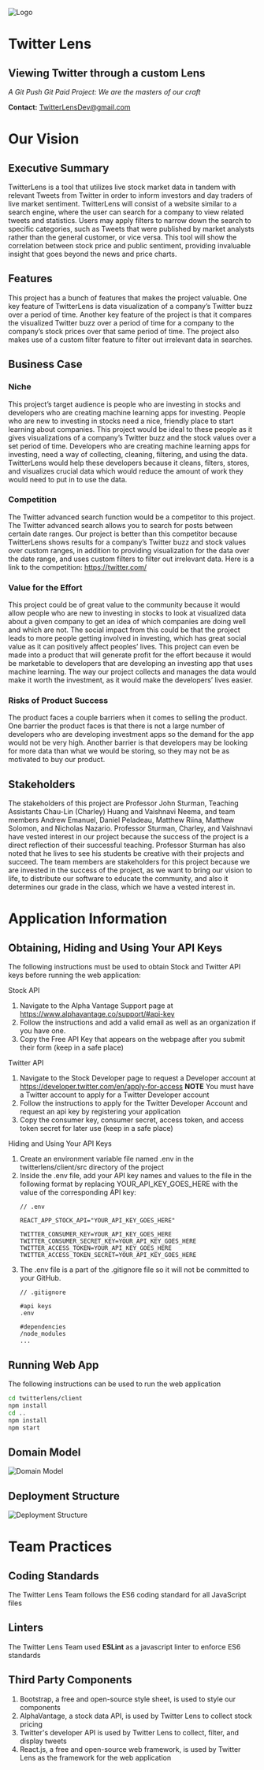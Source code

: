 ![Logo](./Assets/logo128.png) 

# Twitter Lens

## Viewing Twitter through a custom Lens

_A Git Push Git Paid Project: We are the masters of our craft_

__Contact:__ TwitterLensDev@gmail.com


# Our Vision

## Executive Summary 

TwitterLens is a tool that utilizes live stock market data in tandem with relevant Tweets 
from Twitter in order to inform investors and day traders of live market sentiment. TwitterLens will consist of a website similar to a search engine, where the user can search for a company to view related tweets and statistics. Users may apply filters to narrow down the search to specific categories, such as Tweets that were published by market analysts rather than the general customer, or vice versa. This tool will show the correlation between stock price and public sentiment, providing invaluable insight that goes beyond the news and price charts. 

## Features 

This project has a bunch of features that makes the project valuable. One key feature of 
TwitterLens is data visualization of a company’s Twitter buzz over a period of time. Another key feature of the project is that it compares the visualized Twitter buzz over a period of time for a company to the company’s stock prices over that same period of time. The project also makes use of a custom filter feature to filter out irrelevant data in searches.

## Business Case 

### Niche 

This project’s target audience is people who are investing in stocks and developers who 
are creating machine learning apps for investing. People who are new to investing in stocks need a nice, friendly place to start learning about companies. This project would be ideal to these people as it gives visualizations of a company’s Twitter buzz and the stock values over a set period of time. Developers who are creating machine learning apps for investing, need a way of collecting, cleaning, filtering, and using the data. TwitterLens would help these developers because it cleans, filters, stores, and visualizes crucial data which would reduce the amount of work they would need to put in to use the data. 

### Competition 

The Twitter advanced search function would be a competitor to this project. The Twitter 
advanced search allows you to search for posts between certain date ranges. Our project 
is better than this competitor because TwitterLens shows results for a company’s Twitter buzz and stock values over custom ranges, in addition to providing visualization for the data over the date range, and uses custom filters to filter out irrelevant data. Here is a link to the competition: https://twitter.com/ 

### Value for the Effort 

This project could be of great value to the community because it would allow people who 
are new to investing in stocks to look at visualized data about a given company to get an idea of which companies are doing well and which are not. The social impact from this could be that the project leads to more people getting involved in investing, which has great social value as it can positively affect peoples’ lives. This project can even be made into a product that will generate profit for the effort because it would be marketable to developers that are developing an investing app that uses machine learning. The way our project collects and manages the data would make it worth the investment, as it would make the developers’ lives easier.

### Risks of Product Success 

The product faces a couple barriers when it comes to selling the product. One barrier the 
product faces is that there is not a large number of developers who are developing investment apps so the demand for the app would not be very high. Another barrier is that developers may be looking for more data than what we would be storing, so they may not be as motivated to buy our product. 

## Stakeholders 

The stakeholders of this project are Professor John Sturman, Teaching Assistants Chau-Lin 
(Charley) Huang and Vaishnavi Neema, and team members Andrew Emanuel, Daniel Peladeau, Matthew Riina, Matthew Solomon, and Nicholas Nazario. Professor Sturman, Charley, and Vaishnavi have vested interest in our project because the success of the project is a direct reflection of their successful teaching. Professor Sturman has also noted that he lives to see his students be creative with their projects and succeed. The team members are stakeholders for this project because we are invested in the success of the project, as we want to bring our vision to life, to distribute our software to educate the community, and also it determines our grade in the class, which we have a vested interest in.



# Application Information
## Obtaining, Hiding and Using Your API Keys

The following instructions must be used to obtain Stock and Twitter API keys before running the web application:

Stock API
1. Navigate to the Alpha Vantage Support page at https://www.alphavantage.co/support/#api-key
2. Follow the instructions and add a valid email as well as an organization if you have one. 
3. Copy the Free API Key that appears on the webpage after you submit their form (keep in a safe place)

Twitter API
1. Navigate to the Stock Developer page to request a Developer account at https://developer.twitter.com/en/apply-for-access **NOTE** You must have a Twitter account to apply for a Twitter Developer account
2. Follow the instructions to apply for the Twitter Developer Account and request an api key by registering your application
3. Copy the consumer key, consumer secret, access token, and access token secret for later use  (keep in a safe place)

Hiding and Using Your API Keys
1. Create an environment variable file named .env in the twitterlens/client/src directory of the project
2. Inside the .env file, add your API key names and values to the file in the following format by replacing YOUR_API_KEY_GOES_HERE with the value of the corresponding API key: 
    ```
    // .env
    
    REACT_APP_STOCK_API="YOUR_API_KEY_GOES_HERE"

    TWITTER_CONSUMER_KEY=YOUR_API_KEY_GOES_HERE
    TWITTER_CONSUMER_SECRET_KEY=YOUR_API_KEY_GOES_HERE
    TWITTER_ACCESS_TOKEN=YOUR_API_KEY_GOES_HERE
    TWITTER_ACCESS_TOKEN_SECRET=YOUR_API_KEY_GOES_HERE
    ``` 
3. The .env file is a part of the .gitignore file so it will not be committed to your GitHub. 
    ```
    // .gitignore
    
    #api keys
    .env
    
    #dependencies
    /node_modules
    ...
    ```
    
## Running Web App

The following instructions can be used to run the web application

```bash
cd twitterlens/client
npm install
cd ..
npm install
npm start
```

## Domain Model
![Domain Model](./Assets/DomainModel.png)

## Deployment Structure

![Deployment Structure](./Assets/DeploymentDiagram.jpg) 


# Team Practices

## Coding Standards

The Twitter Lens Team follows the ES6 coding standard for all JavaScript files

## Linters

The Twitter Lens Team used __ESLint__ as a javascript linter to enforce ES6 standards


## Third Party Components

1. Bootstrap, a free and open-source style sheet, is used to style our components
2. AlphaVantage, a stock data API, is used by Twitter Lens to collect stock pricing
3. Twitter's developer API is used by Twitter Lens to collect, filter, and display tweets
4. React.js, a free and open-source web framework, is used by Twitter Lens as the framework for the web application
